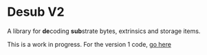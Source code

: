 # Desub V2

A library for **de**coding **sub**strate bytes, extrinsics and storage items.

This is a work in progress. For the version 1 code, [go here](https://github.com/paritytech/desub/tree/v1)

